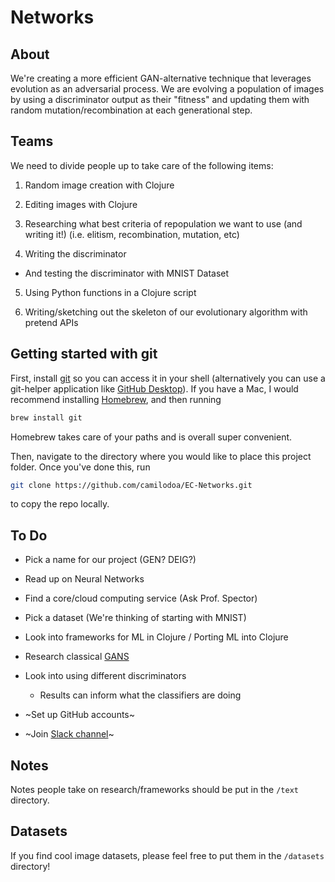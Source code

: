 # Networks

## About

We're creating a more efficient GAN-alternative technique that leverages evolution as an adversarial process. We are evolving a population of images by using a discriminator output as their "fitness" and updating them with random mutation/recombination at each generational step.

## Teams

We need to divide people up to take care of the following items:

1. Random image creation with Clojure

2. Editing images with Clojure

3. Researching what best criteria of repopulation we want to use (and writing it!) (i.e. elitism, recombination, mutation, etc)

4. Writing the discriminator

  - And testing the discriminator with MNIST Dataset

5. Using Python functions in a Clojure script

6. Writing/sketching out the skeleton of our evolutionary algorithm with pretend APIs

## Getting started with git

First, install [git](https://git-scm.com/book/en/v2/Getting-Started-Installing-Git) so you can access it in your shell (alternatively you can use a git-helper application like [GitHub Desktop](https://desktop.github.com/)). If you have a Mac, I would recommend installing [Homebrew](https://brew.sh/), and then running

```bash
brew install git
```

Homebrew takes care of your paths and is overall super convenient.

Then, navigate to the directory where you would like to place this project folder. Once you've done this, run

```bash
git clone https://github.com/camilodoa/EC-Networks.git
```

to copy the repo locally.

## To Do

- Pick a name for our project (GEN? DEIG?)

- Read up on Neural Networks

- Find a core/cloud computing service (Ask Prof. Spector)

- Pick a dataset (We're thinking of starting with MNIST)

- Look into frameworks for ML in Clojure / Porting ML into Clojure

- Research classical [GANS](https://github.com/NVlabs/stylegan)

- Look into using different discriminators

  - Results can inform what the classifiers are doing

- ~Set up GitHub accounts~

- ~Join [Slack channel](https://join.slack.com/t/ec-networks/shared_invite/zt-d2zlhyvq-0nHuia~~UffdUTl8EGBUGg)~

## Notes

Notes people take on research/frameworks should be put in the `/text` directory.

## Datasets

If you find cool image datasets, please feel free to put them in the `/datasets` directory!

